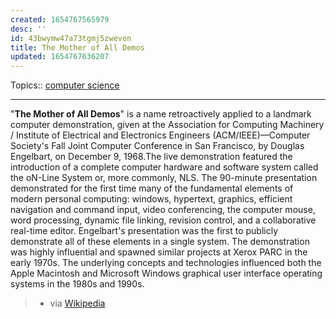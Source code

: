 ```yaml
---
created: 1654767565979
desc: ''
id: 43bwymw47a73tgmj5zwevon
title: The Mother of All Demos
updated: 1654767636207
---
```

   
Topics::  [computer science](../topics/computer%20science.md)   
   
   
---   
   
"**The Mother of All Demos**" is a name retroactively applied to a landmark computer demonstration, given at the Association for Computing Machinery / Institute of Electrical and Electronics Engineers (ACM/IEEE)—Computer Society's Fall Joint Computer Conference in San Francisco, by Douglas Engelbart, on December 9, 1968.The live demonstration featured the introduction of a complete computer hardware and software system called the oN-Line System or, more commonly, NLS. The 90-minute presentation demonstrated for the first time many of the fundamental elements of modern personal computing: windows, hypertext, graphics, efficient navigation and command input, video conferencing, the computer mouse, word processing, dynamic file linking, revision control, and a collaborative real-time editor. Engelbart's presentation was the first to publicly demonstrate all of these elements in a single system. The demonstration was highly influential and spawned similar projects at Xerox PARC in the early 1970s. The underlying concepts and technologies influenced both the Apple Macintosh and Microsoft Windows graphical user interface operating systems in the 1980s and 1990s.   
   
> - via [Wikipedia](https://en.wikipedia.org/wiki/The%20Mother%20of%20All%20Demos)